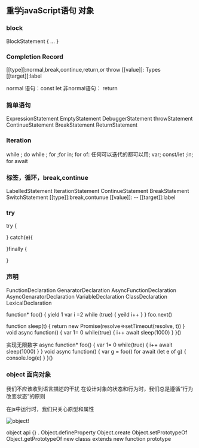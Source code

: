 ## 重学javaScript语句 对象

### block
BlockStatement 
{
  ...
}

### Completion Record
[[type]]:normal,break,continue,return,or throw
[[value]]: Types
[[target]]:label
 
normal 语句：const let 
非normal语句： return 

### 简单语句
ExpressionStatement
EmptyStatement
DebuggerStatement
throwStatement
ContinueStatement
BreakStatement
ReturnStatement

### Iteration
while ; do while ; for ;for in; for of: 任何可以迭代的都可以用;
var; const/let ;in;
for await
 
### 标签，循环，break,continue
LabelledStatement 
IterationStatement 
ContinueStatement
BreakStatement
SwitchStatement
[[type]]:break,contunue
[[value]]: --
[[target]]:label

### try
try {

} catch(e){

}finally {

}

### 声明
FunctionDeclaration
GenaratorDeclaration
AsyncFunctionDeclaration
AsyncGenaratorDeclaration
VariableDeclaration
ClassDeclaration
LexicalDeclaration

function* foo() {
  yield 1
  var i =2
  while (true) {
    yeild i++
  }
}
foo.next()


function sleep(t) {
  return new Promise(resolve=>setTimeout(resolve, t))
}
void async function() {
  var 1= 0
  while(true) {
    i++
    await sleep(1000)
  }
}()

实现无限数字
async function* foo() {
  var 1= 0
  while(true) {
    i++
    await sleep(1000)
  }
}
void async function() {
var g = foo()
for await (let e of g) {
  console.log(e)
}
}()

### object 面向对象
我们不应该收到语言描述的干扰
在设计对象的状态和行为时，我们总是遵循“行为改变状态”的原则

在js中运行时，我们只关心原型和属性

![object!](/dulinyu-blog/learn/Dingtalk_20220804173412.png "object")

object api
{} .  Object.defineProperty
Object.create  Object.setPrototypeOf Object.getPrototypeOf
new classs  extends
new function prototype
 
 <Gitalk />
